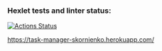 ### Hexlet tests and linter status:
[![Actions Status](https://github.com/SergeyKornienko/python-project-lvl4/workflows/hexlet-check/badge.svg)](https://github.com/SergeyKornienko/python-project-lvl4/actions)

https://task-manager-skornienko.herokuapp.com/